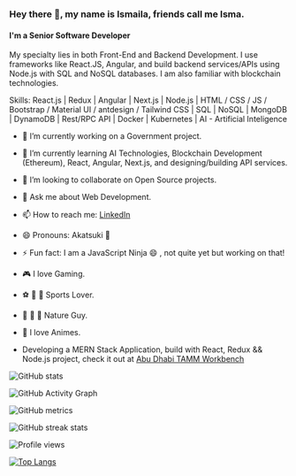 ### Hey there 👋, my name is Ismaila, friends call me Isma.

#### I'm a Senior Software Developer

My specialty lies in both Front-End and Backend Development. I use frameworks like React.JS, Angular, and build backend services/APIs using Node.js with SQL and NoSQL databases. I am also familiar with blockchain technologies.

Skills: React.js | Redux | Angular | Next.js | Node.js | HTML / CSS / JS / Bootstrap / Material UI / antdesign / Tailwind CSS | SQL | NoSQL | MongoDB | DynamoDB | Rest/RPC API | Docker | Kubernetes | AI - Artificial Inteligence

- 🔭 I’m currently working on a Government project.
- 🌱 I’m currently learning AI Technologies, Blockchain Development (Ethereum), React, Angular, Next.js, and designing/building API services.
- 👯 I’m looking to collaborate on Open Source projects.
- 💬 Ask me about Web Development.
- 📫 How to reach me: [LinkedIn](https://www.linkedin.com/in/ismaila-sylla-04377b126/)
- 😄 Pronouns: Akatsuki 🥷
- ⚡ Fun fact: I am a JavaScript Ninja 😄 , not quite yet but working on that!
- 🎮 I love Gaming.
- ⚽️ 🏀 🏉 Sports Lover.
- 🌴 🌳 🌺 Nature Guy.
- 🥷 I love Animes.

- Developing a MERN Stack Application, build with React, Redux && Node.js project, check it out at [Abu Dhabi TAMM Workbench](https://www.tamm.abudhabi/)

![GitHub stats](https://github-readme-stats.vercel.app/api?username=ismailasylla&show_icons=true&count_private=true)

![GitHub Activity Graph](https://activity-graph.herokuapp.com/graph?username=ismailasylla)

![GitHub metrics](https://metrics.lecoq.io/ismailasylla)

![GitHub streak stats](https://github-readme-streak-stats.herokuapp.com/?user=ismailasylla)

![Profile views](https://gpvc.arturio.dev/ismailasylla)

[![Top Langs](https://github-readme-stats.vercel.app/api/top-langs/?username=ismailasylla)](https://github.com/anuraghazra/github-readme-stats)
